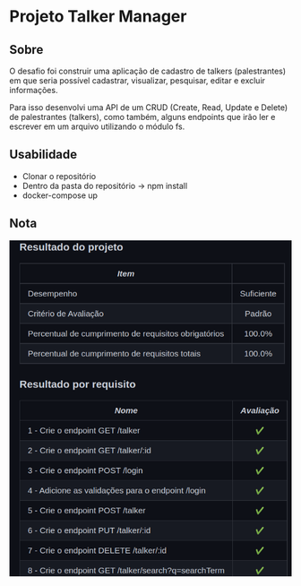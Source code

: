 <h1> Projeto Talker Manager </h1>
<h2>Sobre </h2>

<p> O desafio foi construir uma aplicação de cadastro de talkers (palestrantes) em que seria possível cadastrar, visualizar, pesquisar, editar e excluir informações. 

Para isso desenvolvi uma API de um CRUD (Create, Read, Update e Delete) de palestrantes (talkers), como também, alguns endpoints que irão ler e escrever em um arquivo utilizando o módulo fs. </p>

<h2> Usabilidade </h2>

<ul> 
<li>
   Clonar o repositório
</li>
<li>
  Dentro da pasta do repositório -> npm install
</li>
<li>
  docker-compose up
</li>
</ul>

<h2>Nota</h2>
<img alt="imagem nota" src="./talkermanager.png" width='800' height='600'/>
